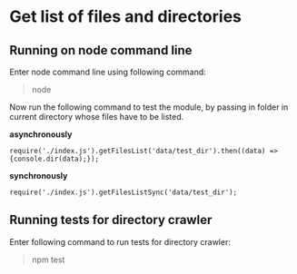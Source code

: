 # Get list of files and directories

## Running on node command line
Enter node command line using following command:

> node


Now run the following command to test the module, by passing in folder in current directory whose files have to be listed.

**asynchronously**

    require('./index.js').getFilesList('data/test_dir').then((data) => {console.dir(data);});

**synchronously**

    require('./index.js').getFilesListSync('data/test_dir');


## Running tests for directory crawler
Enter following command to run tests for directory crawler:

> npm test
